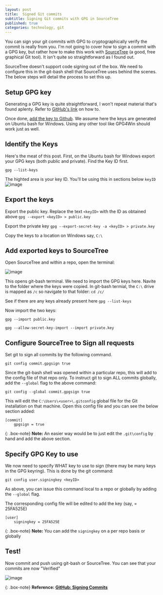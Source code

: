 ```yaml
---
layout: post
title:  Signed Git commits
subtitle: Signing Git commits with GPG in SourceTree
published: true
categories: technology, git
---
```


You can sign your git commits with GPG to cryptographically verify the commit is really from you. I'm not going to cover how to sign a commit with a GPG key, but rather how to make this work with [SourceTree](https://www.sourcetreeapp.com/) (a good, free graphical Git tool). It isn't quite so straightforward as I found out.

SourceTree doesn't support code signing out of the box. We need to configure this in the git-bash shell that SourceTree uses behind the scenes. The below steps will detail the process to set this up.

## Setup GPG key

Generating a GPG key is quite straightforward, I won't repeat material that's found aplenty. Refer to [GitHub's link](https://help.github.com/articles/generating-a-new-gpg-key/) on how to. 

Once done, [add the key to Github](https://help.github.com/articles/adding-a-new-gpg-key-to-your-github-account/). We assume here the keys are generated on Ubuntu bash for Windows. Using any other tool like GPG4Win should work just as well.

## Identify the Keys

Here's the meat of this post. First, on the Ubuntu bash for Windows export your GPG keys (both public and private). Find the Key ID first. 

`gpg --list-keys`

The highted area is your key ID. You'll be using this in sections below `keyID`
![image](https://user-images.githubusercontent.com/32394146/40902455-a3426ad4-6806-11e8-86d7-03150d941d3c.png)


## Export the keys

Export the public key. Replace the text `<keyID>` with the ID as obtained above
`gpg --export <keyID> > public.key`

Export the private key
`gpg --export-secret-key -a <keyID> > private.key`

Copy the keys to a location on Windows say, `C:\`

## Add exported keys to SourceTree

Open SourceTree and within a repo, open the terminal:

![image](https://user-images.githubusercontent.com/32394146/40901678-d81873c8-6803-11e8-979c-caa14dece9d5.png)

This opens git-bash terminal. We need to import the GPG keys here. Navite to the folder where the keys were copied. In git-bash termial, the `C:\` drive is mapped as `/c` so navigate to that folder: `cd /c/`

See if there are any keys already present here
`gpg --list-keys`

Now import the two keys:

`gpg --import public.key`

`gpg --allow-secret-key-import --import private.key`

## Configure SourceTree to Sign all requests

Set git to sign all commits by the following command. 

`git config commit.gpgsign true`

Since the git-bash shell was opened within a particular repo, this will add to the config file of that repo only. To instruct git to sign ALL commits globally, add the `--global` flag to the above command: 

`git config --global commit.gpgsign true`

This will edit the `C:\Users\<user>\.gitconfig` global file for the Git installation on that machine. Open this config file and you can see the below section added: 

```
[commit]
	gpgsign = true
```

{: .box-note}
**Note:** An easier way would be to just edit the `.git\config` by hand and add the above section.



## Specify GPG Key to use
	
We now need to specify WHAT key to use to sign (there may be many keys in the GPG keyring). This is done by the git command:

`git config user.signingkey <keyID>`

As above, you can issue this command local to a repo or globally by adding the `--global` flag.

The corresponding config file will be edited to add the key (say, <keyID> = 25FA525E)

```
[user]
	signingkey = 25FA525E
```

{: .box-note}
**Note:** You can add the `signingkey` on a per repo basis or globally



## Test! 

Now commit and push using git-bash or SourceTree. You can see that your commits are now "Verified"

![image](https://user-images.githubusercontent.com/32394146/40902918-319d113e-6808-11e8-851e-21f809592409.png)


{: .box-note}
**Reference: [GitHub: Signing Commits](https://help.github.com/articles/signing-commits-using-gpg/)**